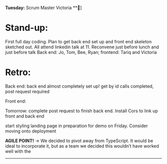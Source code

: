**Tuesday:** Scrum Master Victoria \*\*💪]

# Stand-up:

First full day coding. Plan to get back end set up and front end skeleton sketched out. All attend linkedin talk at 11. Reconvene just before lunch and just before talk Back end: Jo, Tom, Bee, Ryan; frontend: Tariq and Victoria

# Retro:

Back end: back end almost completely set up! get by id calls completed, post request required

Front end:

Tomorrow: complete post request to finish back end. Install Cors to link up front and back end

start styling landing page in preparation for demo on Friday. Consider moving onto deployment

**AGILE POINT!** → We decided to pivot away from TypeScript. It would be ideal to incorporate it, but as a team we decided this wouldn’t have worked well with the

<hr>
